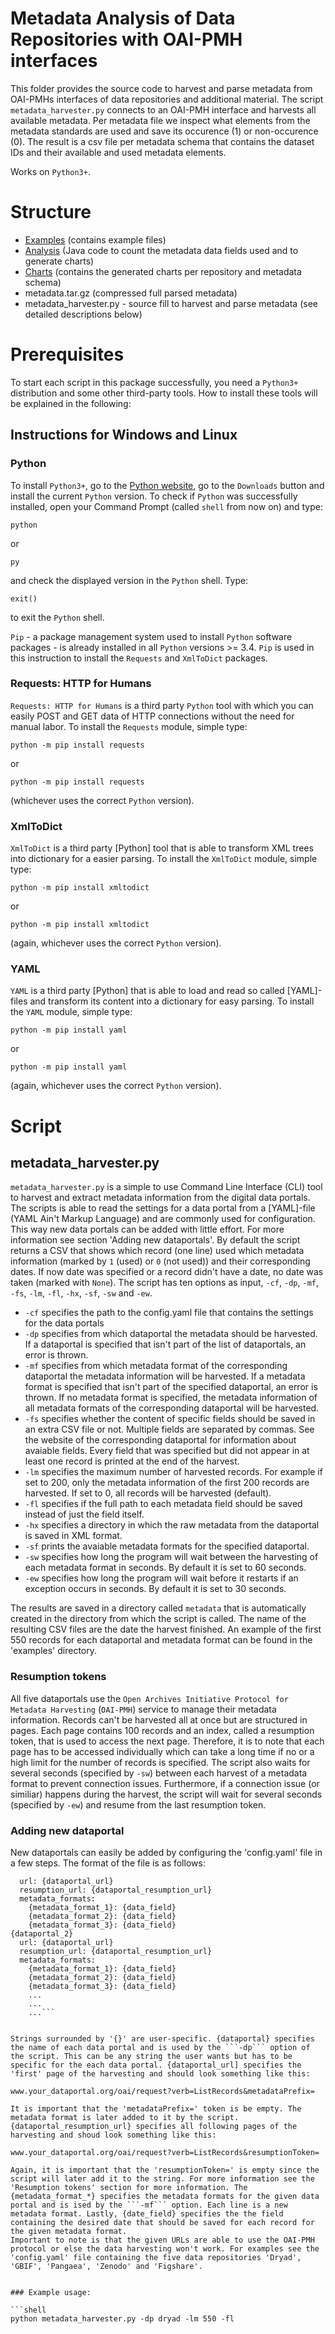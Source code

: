 # Metadata Analysis of Data Repositories with OAI-PMH interfaces

This folder provides the source code to harvest and parse metadata from OAI-PMHs interfaces of data repositories and additional material. The script ```metadata_harvester.py``` connects to an OAI-PMH interface and harvests all available metadata. Per metadata file we inspect what elements from the metadata standards are used and save its occurence (1) or non-occurence (0). The result is a csv file per metadata schema that contains the dataset IDs and their available and used metadata elements.

Works on ```Python3+```.

# Structure

* [Examples] (contains example files)
* [Analysis] (Java code to count the metadata data fields used and to generate charts)
* [Charts] (contains the generated charts per repository and metadata schema)
* metadata.tar.gz (compressed full parsed metadata)
* metadata_harvester.py - source fill to harvest and parse metadata (see detailed descriptions below)


[Examples]: https://github.com/fusion-jena/QuestionsMetadataBiodiv/tree/master/data_repositories/examples
[Analysis]: https://github.com/fusion-jena/QuestionsMetadataBiodiv/tree/master/data_repositories/analysis
[Charts]: https://github.com/fusion-jena/QuestionsMetadataBiodiv/tree/master/data_repositories/charts

# Prerequisites

To start each script in this package successfully, you need a ```Python3+``` distribution and some other third-party tools.
How to install these tools will be explained in the following:

## Instructions for Windows and Linux

### Python

To install ```Python3+```, go to the [Python website](https://www.python.org/), go to the ```Downloads``` button and install the current ```Python``` version.
To check if ```Python``` was successfully installed, open your Command Prompt (called ```shell``` from now on) and type:

```shell
python
```

or

```shell
py
```

and check the displayed version in the ```Python``` shell. Type:

```shell
exit()
```

to exit the ```Python``` shell.

```Pip``` - a package management system used to install ```Python``` software packages - is already installed in all ```Python``` versions >= 3.4.
```Pip``` is used in this instruction to install the ```Requests``` and ```XmlToDict``` packages.


### Requests: HTTP for Humans

```Requests: HTTP for Humans``` is a third party ```Python``` tool with which you can easily POST and GET data of HTTP connections without the need for manual labor. To install the ```Requests``` module, simple type:

```shell
python -m pip install requests
```

or

```shell
python -m pip install requests
```

(whichever uses the correct ```Python``` version).


### XmlToDict

```XmlToDict``` is a third party [Python] tool that is able to transform XML trees into dictionary for a easier parsing. To install the ```XmlToDict``` module, simple type:

```shell
python -m pip install xmltodict
```

or

```shell
python -m pip install xmltodict
```

(again, whichever uses the correct ```Python``` version).


### YAML

```YAML``` is a third party [Python] that is able to load and read so called [YAML]-files and transform its content into a dictionary for easy parsing. To install the ```YAML``` module, simple type:

```shell
python -m pip install yaml
```

or

```shell
python -m pip install yaml
```

(again, whichever uses the correct ```Python``` version).



# Script

## metadata_harvester.py

```metadata_harvester.py``` is a simple to use Command Line Interface (CLI) tool to harvest and extract metadata information from the digital data portals. The scripts is able to read the settings for a data portal from a [YAML]-file (YAML Ain't Markup Language) and are commonly used for configuration. This way new data portals can be added with little effort. For more information see section 'Adding new dataportals'. By default the script returns a CSV that shows which record (one line) used which metadata information (marked by ```1``` (used) or ```0``` (not used)) and their corresponding dates. If now date was specified or a record didn't have a date, no date was taken (marked with ```None```). The script has ten options as input, ```-cf```, ```-dp```, ```-mf```, ```-fs```, ```-lm```, ```-fl```, ```-hx```, ```-sf```, ```-sw``` and ```-ew```.
 * ```-cf``` specifies the path to the config.yaml file that contains the settings for the data portals
 * ```-dp``` specifies from which dataportal the metadata should be harvested. If a dataportal is specified that isn't part of the list of dataportals, an error is thrown.
 * ```-mf``` specifies from which metadata format of the corresponding dataportal the metadata information will be harvested. If a metadata format is specified that isn't part of the specified dataportal, an error is thrown. If no metadata format is specified, the metadata information of all metadata formats of the corresponding dataportal will be harvested.
 * ```-fs``` specifies whether the content of specific fields should be saved in an extra CSV file or not. Multiple fields are separated by commas. See the website of the corresponding dataportal for information about avaiable fields. Every field that was specified but did not appear in at least one record is printed at the end of the harvest.
 * ```-lm``` specifies the maximum number of harvested records. For example if set to 200, only the metadata information of the first 200 records are harvested. If set to 0, all records will be harvested (default).
 * ```-fl``` specifies if the full path to each metadata field should be saved instead of just the field itself.
 * ```-hx``` specifies a directory in which the raw metadata from the dataportal is saved in XML format.
 * ```-sf``` prints the avaiable metadata formats for the specified dataportal.
 * ```-sw``` specifies how long the program will wait between the harvesting of each metadata format in seconds. By default it is set to 60 seconds.
 * ```-ew``` specifies how long the program will wait before it restarts if an exception occurs in seconds. By default it is set to 30 seconds.

The results are saved in a directory called ```metadata``` that is automatically created in the directory from which the script is called. The name of the resulting CSV files are the date the harvest finished. An example of the first 550 records for each dataportal and metadata format can be found in the 'examples' directory.


### Resumption tokens

All five dataportals use the ```Open Archives Initiative Protocol for Metadata Harvesting``` (```OAI-PMH```) service to manage their metadata information. Records can't be harvested all at once but are structured in pages. Each page contains 100 records and an index, called a resumption token, that is used to access the next page. Therefore, it is to note that each page has to be accessed individually which can take a long time if no or a high limit for the number of records is specified. The script also waits for several seconds (specified by ```-sw```) between each harvest of a metadata format to prevent connection issues. Furthermore, if a connection issue (or similiar) happens during the harvest, the script will wait for several seconds (specified by ```-ew```) and resume from the last resumption token.


### Adding new dataportal

New dataportals can easily be added by configuring the 'config.yaml' file in a few steps. The format of the file is as follows:

```{dataportal_1}
  url: {dataportal_url}
  resumption_url: {dataportal_resumption_url}
  metadata_formats:
    {metadata_format_1}: {data_field}
    {metadata_format_2}: {data_field}
    {metadata_format_3}: {data_field}
{dataportal_2}
  url: {dataportal_url}
  resumption_url: {dataportal_resumption_url}
  metadata_formats:
    {metadata_format_1}: {data_field}
    {metadata_format_2}: {data_field}
    {metadata_format_3}: {data_field}
    ...
    ...
    ...```


Strings surrounded by '{}' are user-specific. {dataportal} specifies the name of each data portal and is used by the ```-dp``` option of the script. This can be any string the user wants but has to be specific for the each data portal. {dataportal_url] specifies the 'first' page of the harvesting and should look something like this:

www.your_dataportal.org/oai/request?verb=ListRecords&metadataPrefix=

It is important that the 'metadataPrefix=' token is be empty. The metadata format is later added to it by the script. {dataportal_resumption_url} specifies all following pages of the harvesting and shoud look something like this:

www.your_dataportal.org/oai/request?verb=ListRecords&resumptionToken=

Again, it is important that the 'resumptionToken=' is empty since the script will later add it to the string. For more information see the 'Resumption tokens' section for more information. The {metadata_format_*} specifies the metadata formats for the given data portal and is ised by the ```-mf``` option. Each line is a new metadata format. Lastly, {date_field} specifies the the field containing the desired date that should be saved for each record for the given metadata format.
Important to note is that the given URLs are able to use the OAI-PMH protocol or else the data harvesting won't work. For examples see the 'config.yaml' file containing the five data repositories 'Dryad', 'GBIF', 'Pangaea', 'Zenodo' and 'Figshare'.


### Example usage:

```shell
python metadata_harvester.py -dp dryad -lm 550 -fl
```
